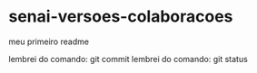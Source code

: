 # senai-versoes-colaboracoes
meu primeiro readme

lembrei do comando: git commit
lembrei do comando: git status
